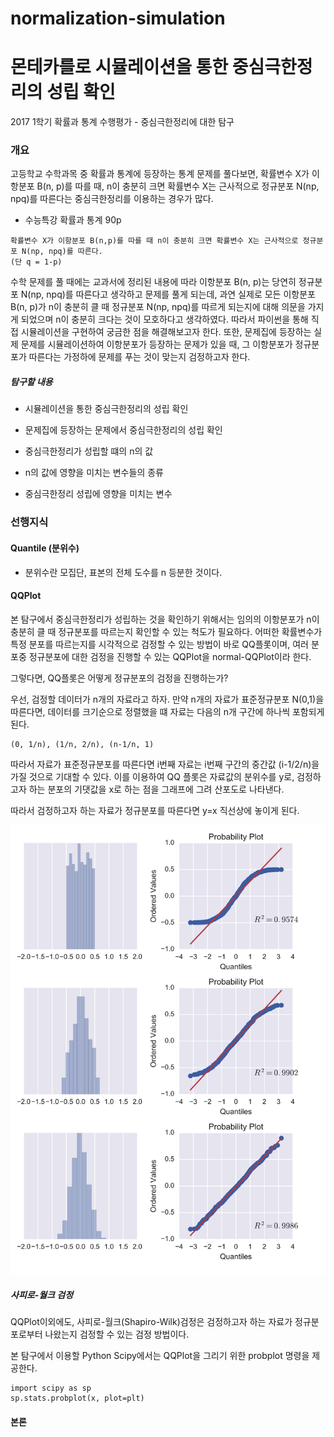 # normalization-simulation
# 몬테카를로 시뮬레이션을 통한 중심극한정리의 성립 확인

2017 1학기 확률과 통계 수행평가 - 중심극한정리에 대한 탐구
 
### 개요
 고등학교 수학과목 중 확률과 통계에 등장하는 통계 문제를 풀다보면, 확률변수 X가 이항분포 B(n, p)를 따를 때, n이 충분히 크면 확률변수 X는 근사적으로 정규분포 N(np, npq)를 따른다는 중심극한정리를 이용하는 경우가 많다.   

* 수능특강 확률과 통계 90p
~~~
확률변수 X가 이항분포 B(n,p)를 따를 때 n이 충분히 크면 확률변수 X는 근사적으로 정규분포 N(np, npq)를 따른다.
(단 q = 1-p)
~~~

수학 문제를 풀 때에는 교과서에 정리된 내용에 따라 이항분포 B(n, p)는 당연히 정규분포 N(np, npq)를 따른다고 생각하고 문제를 풀게 되는데, 과연 실제로 모든 이항분포 B(n, p)가 n이 충분히 클 때 정규분포 N(np, npq)를 따르게 되는지에 대해 의문을 가지게 되었으며 n이 충분히 크다는 것이 모호하다고 생각하였다.
 따라서 파이썬을 통해 직접 시뮬레이션을 구현하여 궁금한 점을 해결해보고자 한다. 또한, 문제집에 등장하는 실제 문제를 시뮬레이션하여 이항분포가 등장하는 문제가 있을 때, 그 이항분포가 정규분포가 따른다는 가정하에 문제를 푸는 것이 맞는지 검정하고자 한다.

##### 탐구할 내용

* 시뮬레이션을 통한 중심극한정리의 성립 확인

* 문제집에 등장하는 문제에서 중심극한정리의 성립 확인

* 중심극한정리가 성립할 떄의 n의 값

* n의 값에 영향을 미치는 변수들의 종류

* 중심극한정리 성립에 영향을 미치는 변수

### 선행지식

#### Quantile (분위수) 
- 분위수란 모집단, 표본의 전체 도수를 n 등분한 것이다. 

#### QQPlot
 
 본 탐구에서 중심극한정리가 성립하는 것을 확인하기 위해서는 임의의 이항분포가 n이 충분히 클 때 정규분포를 따르는지 확인할 수 있는 척도가 필요하다. 
어떠한 확률변수가 특정 분포를 따르는지를 시각적으로 검정할 수 있는 방법이 바로 QQ플롯이며, 여러 분포중 정규분포에 대한 검정을 진행할 수 있는 QQPlot을 normal-QQPlot이라 한다.
 

그렇다면, QQ플롯은 어떻게 정규분포의 검정을 진행하는가?

우선, 검정할 데이터가 n개의 자료라고 하자. 만약 n개의 자료가 표준정규분포 N(0,1)을 따른다면, 데이터를 크기순으로 정렬했을 떄 자료는 다음의 n개 구간에 하나씩 포함되게 된다.

~~~
(0, 1/n), (1/n, 2/n), (n-1/n, 1)
~~~
 
따라서 자료가 표준정규분포를 따른다면 i번째 자료는 i번째 구간의 중간값 (i-1/2/n)을 가질 것으로 기대할 수 있다.
이를 이용하여 QQ 플롯은 자료값의 분위수를 y로, 검정하고자 하는 분포의 기댓값을 x로 하는 점을 그래프에 그려 산포도로 나타낸다.

 따라서 검정하고자 하는 자료가 정규분포를 따른다면 y=x 직선상에 놓이게 된다.

![QQPlot](./images/QQPlot.png)


##### 사피로-월크 검정

QQPlot이외에도, 사피로-월크(Shapiro-Wilk)검정은 검정하고자 하는 자료가 정규분포로부터 나왔는지 검정할 수 있는 검정 방법이다.


본 탐구에서 이용할 Python Scipy에서는 QQPlot을 그리기 위한 probplot 명령을 제공한다.

~~~
import scipy as sp
sp.stats.probplot(x, plot=plt)
~~~

#### 본론


